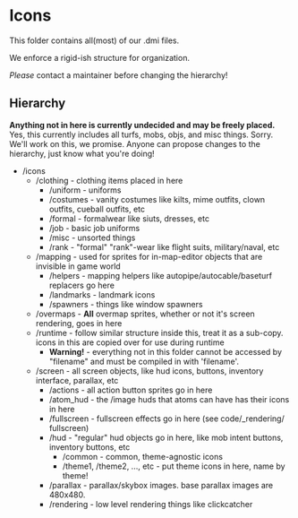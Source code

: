 # Icons

This folder contains all(most) of our .dmi files.

We enforce a rigid-ish structure for organization.

_Please_ contact a maintainer before changing the hierarchy!

## Hierarchy

**Anything not in here is currently undecided and may be freely placed.**
Yes, this currently includes all turfs, mobs, objs, and misc things. Sorry. We'll work on this, we promise. Anyone can propose changes to the hierarchy, just know what you're doing!

- /icons
  - /clothing - clothing items placed in here
    - /uniform - uniforms
    - /costumes - vanity costumes like kilts, mime outfits, clown outfits, cueball outfits, etc
    - /formal - formalwear like siuts, dresses, etc
    - /job - basic job uniforms
    - /misc - unsorted things
    - /rank - "formal" "rank"-wear like flight suits, military/naval, etc
  - /mapping - used for sprites for in-map-editor objects that are invisible in game world
    - /helpers - mapping helpers like autopipe/autocable/baseturf replacers go here
    - /landmarks - landmark icons
    - /spawners - things like window spawners
  - /overmaps - **All** overmap sprites, whether or not it's screen rendering, goes in here
  - /runtime - follow similar structure inside this, treat it as a sub-copy. icons in this are copied over for use during runtime
    - **Warning!** - everything not in this folder cannot be accessed by "filename" and must be compiled in with 'filename'.
  - /screen - all screen objects, like hud icons, buttons, inventory interface, parallax, etc
    - /actions - all action button sprites go in here
    - /atom_hud - the /image huds that atoms can have has their icons in here
    - /fullscreen - fullscreen effects go in here (see code/\_rendering/ fullscreen)
    - /hud - "regular" hud objects go in here, like mob intent buttons, inventory buttons, etc
      - /common - common, theme-agnostic icons
      - /theme1, /theme2, ..., etc - put theme icons in here, name by theme!
    - /parallax - parallax/skybox images. base parallax images are 480x480.
    - /rendering - low level rendering things like clickcatcher
